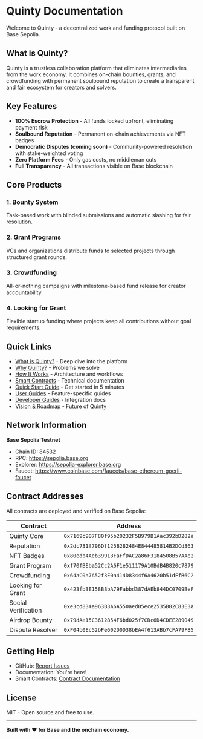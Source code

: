 # Quinty Documentation

Welcome to Quinty - a decentralized work and funding protocol built on Base Sepolia.

## What is Quinty?

Quinty is a trustless collaboration platform that eliminates intermediaries from the work economy. It combines on-chain bounties, grants, and crowdfunding with permanent soulbound reputation to create a transparent and fair ecosystem for creators and solvers.

## Key Features

- **100% Escrow Protection** - All funds locked upfront, eliminating payment risk
- **Soulbound Reputation** - Permanent on-chain achievements via NFT badges
- **Democratic Disputes (coming soon)** - Community-powered resolution with stake-weighted voting
- **Zero Platform Fees** - Only gas costs, no middleman cuts
- **Full Transparency** - All transactions visible on Base blockchain

## Core Products

### 1. Bounty System
Task-based work with blinded submissions and automatic slashing for fair resolution.

### 2. Grant Programs
VCs and organizations distribute funds to selected projects through structured grant rounds.

### 3. Crowdfunding
All-or-nothing campaigns with milestone-based fund release for creator accountability.

### 4. Looking for Grant
Flexible startup funding where projects keep all contributions without goal requirements.

## Quick Links

- [What is Quinty?](what-is-quinty.md) - Deep dive into the platform
- [Why Quinty?](why-quinty.md) - Problems we solve
- [How It Works](how-it-works.md) - Architecture and workflows
- [Smart Contracts](contracts.md) - Technical documentation
- [Quick Start Guide](quickstart.md) - Get started in 5 minutes
- [User Guides](user-guides/README.md) - Feature-specific guides
- [Developer Guides](developer-guides/README.md) - Integration docs
- [Vision & Roadmap](vision.md) - Future of Quinty

## Network Information

**Base Sepolia Testnet**
- Chain ID: 84532
- RPC: https://sepolia.base.org
- Explorer: https://sepolia-explorer.base.org
- Faucet: https://www.coinbase.com/faucets/base-ethereum-goerli-faucet

## Contract Addresses

All contracts are deployed and verified on Base Sepolia:

| Contract | Address |
|----------|---------|
| Quinty Core | `0x7169c907F80f95b20232F5B979B1Aac392bD282a` |
| Reputation | `0x2dc731f796Df125B282484E844485814B2DCd363` |
| NFT Badges | `0x80edb4Aeb39913FaFfDAC2a86F3184508B57AAe2` |
| Grant Program | `0xf70fBEba52Cc2A6F1e511179A10BdB4B820c7879` |
| Crowdfunding | `0x64aC0a7A52f3E0a414D8344f6A4620b51dFfB6C2` |
| Looking for Grant | `0x423fb3E158B8bA79Fabbd387dAEb844DC0709BeF` |
| Social Verification | `0xe3cd834a963B3A6A550aed05ece2535B02C83E3a` |
| Airdrop Bounty | `0x79dAe15C3612854F6bd025f7CDc6D4CDEE289049` |
| Dispute Resolver | `0xF04b0Ec52bFe602D0D38bEA4f613ABb7cFA79FB5` |

## Getting Help

- GitHub: [Report Issues](https://github.com/quinty-protocol/quinty)
- Documentation: You're here!
- Smart Contracts: [Contract Documentation](contracts.md)

## License

MIT - Open source and free to use.

---

**Built with ❤️ for Base and the onchain economy.**
